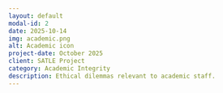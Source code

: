 ```yaml
---
layout: default
modal-id: 2
date: 2025-10-14
img: academic.png
alt: Academic icon
project-date: October 2025
client: SATLE Project
category: Academic Integrity
description: Ethical dilemmas relevant to academic staff.
---
```

